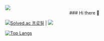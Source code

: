 <img src="https://capsule-render.vercel.app/api?type=slice&color=auto&height=200&section=header&text=Haeyeon Github!&fontSize=90" />


<center>### Hi there 👋</center>

<!--
**gaamjaa/gaamjaa** is a ✨ _special_ ✨ repository because its `README.md` (this file) appears on your GitHub profile.

Here are some ideas to get you started:

- 🔭 I’m currently working on ...
- 🌱 I’m currently learning ...
- 👯 I’m looking to collaborate on ...
- 🤔 I’m looking for help with ...
- 💬 Ask me about ...
- 📫 How to reach me: ...
- 😄 Pronouns: ...
- ⚡ Fun fact: ...
-->


[![Solved.ac
프로필](http://mazassumnida.wtf/api/v2/generate_badge?boj=seahaeyeon)](https://solved.ac/seahaeyeon) | <img src="http://mazandi.herokuapp.com/api?handle=seahaeyeon&theme=warm"/>


[![Top Langs](https://github-readme-stats.vercel.app/api/top-langs/?username=gaamjaa)](https://github.com/gaamjaa/github-readme-stats)
